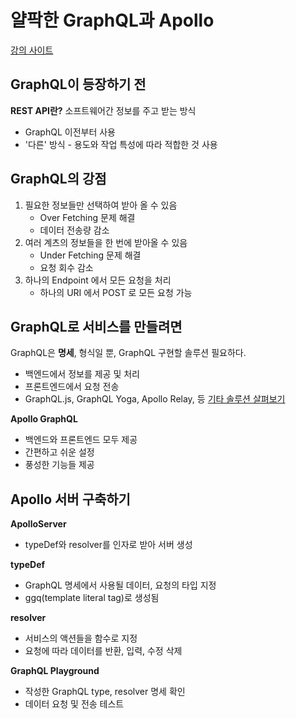 # 얄팍한 GraphQL과 Apollo

[강의 사이트](https://www.yalco.kr/@graphql-apollo/1-1/)

## GraphQL이 등장하기 전 
**REST API란?** 소프트웨어간 정보를 주고 받는 방식
- GraphQL 이전부터 사용
- '다른' 방식 - 용도와 작업 특성에 따라 적합한 것 사용


## GraphQL의 강점
1. 필요한 정보들만 선택하여 받아 올 수 있음 
   - Over Fetching 문제 해결
   - 데이터 전송량 감소
2. 여러 계츠의 정보들을 한 번에 받아올 수 있음
   - Under Fetching 문제 해결
   - 요청 회수 감소
3. 하나의 Endpoint 에서 모든 요청을 처리
   - 하나의 URI 에서 POST 로 모든 요청 가능

## GraphQL로 서비스를 만들려면
GraphQL은 **명세**, 형식일 뿐, GraphQL 구현할 솔루션 필요하다.
 - 백엔드에서 정보를 제공 및 처리
 - 프론트엔드에서 요청 전송
 - GraphQL.js, GraphQL Yoga, Apollo Relay, 등 [기타 솔루션 살펴보기](https://graphql.org/community/tools-and-libraries/)

**Apollo GraphQL**
 - 백엔드와 프론트엔드 모두 제공
 - 간편하고 쉬운 설정
 - 풍성한 기능들 제공

## Apollo 서버 구축하기
**ApolloServer**
- typeDef와 resolver를 인자로 받아 서버 생성

**typeDef**
- GraphQL 명세에서 사용될 데이터, 요청의 타입 지정
- ggq(template literal tag)로 생성됨

**resolver**
- 서비스의 액션들을 함수로 지정
- 요청에 따라 데이터를 반환, 입력, 수정 삭제

**GraphQL Playground**
- 작성한 GraphQL type, resolver 명세 확인
- 데이터 요청 및 전송 테스트
